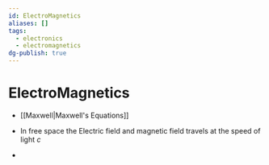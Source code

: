 ```yaml
---
id: ElectroMagnetics
aliases: []
tags:
  - electronics
  - electromagnetics
dg-publish: true
---
```

# ElectroMagnetics
- [[Maxwell|Maxwell's Equations]]

- In free space the Electric field and magnetic field travels at the speed of light $c$ 
- 